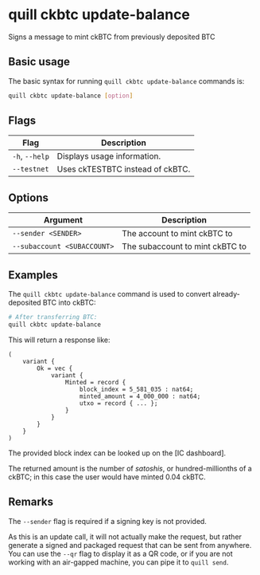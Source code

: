 # quill ckbtc update-balance

Signs a message to mint ckBTC from previously deposited BTC

## Basic usage

The basic syntax for running `quill ckbtc update-balance` commands is:

```bash
quill ckbtc update-balance [option]
```

## Flags

| Flag           | Description                      |
|----------------|----------------------------------|
| `-h`, `--help` | Displays usage information.      |
| `--testnet`    | Uses ckTESTBTC instead of ckBTC. |

## Options

| Argument                    | Description                     |
|-----------------------------|---------------------------------|
| `--sender <SENDER>`         | The account to mint ckBTC to    |
| `--subaccount <SUBACCOUNT>` | The subaccount to mint ckBTC to |

## Examples

The `quill ckbtc update-balance` command is used to convert already-deposited BTC into ckBTC:

```sh
# After transferring BTC:
quill ckbtc update-balance
```

This will return a response like:

```candid
(
    variant {
        Ok = vec {
            variant {
                Minted = record {
                    block_index = 5_581_035 : nat64;
                    minted_amount = 4_000_000 : nat64;
                    utxo = record { ... };
                }
            }
        }
    }
)
```

The provided block index can be looked up on the [IC dashboard].

The returned amount is the number of *satoshis*, or hundred-millionths of a ckBTC; in this case the user would have minted 0.04 ckBTC.

## Remarks

The `--sender` flag is required if a signing key is not provided.

As this is an update call, it will not actually make the request, but rather generate a signed and packaged request that can be sent from anywhere. You can use the `--qr` flag to display it as a QR code, or if you are not working with an air-gapped machine, you can pipe it to `quill send`.
